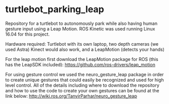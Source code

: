 # turtlebot_parking_leap
Repository for a turtlebot to autonomously park while also having human gesture input using a Leap Motion. ROS Kinetic was used running Linux 16.04 for this project.

Hardware required: Turtlebot with its own laptop, two depth cameras (we used Astra) Kinect would also work, and a LeapMotion (detects your hands)

For the leap motion first download the LeapMotion package for ROS (this has the LeapSDK included):
https://github.com/ros-drivers/leap_motion

For using gesture control we used the neuro_gesture_leap package in order to create unique gestures that could easily be recognized and used for high level control. All of the details including where to download the repository and how to use the code to create your own gestures can be found at the link below:
http://wiki.ros.org/TanvirParhar/neuro_gesture_leap 

